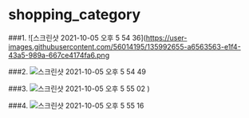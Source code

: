 # shopping_category

###1.
![스크린샷 2021-10-05 오후 5 54 36](https://user-images.githubusercontent.com/56014195/135992655-a6563563-e1f4-43a5-989a-667ce4174fa6.png

###2.
![스크린샷 2021-10-05 오후 5 54 49](https://user-images.githubusercontent.com/56014195/135992670-e0c776d0-1834-4de3-abfa-a44d866fb208.png)

###3.
![스크린샷 2021-10-05 오후 5 55 02](https://user-images.githubusercontent.com/56014195/135992677-ffd4b46c-8ab9-43fc-8ad2-ddd5d68a5266.png)
)

###4.
![스크린샷 2021-10-05 오후 5 55 16](https://user-images.githubusercontent.com/56014195/135992701-0584e205-8583-4928-a084-2e4cc37b7886.png)


